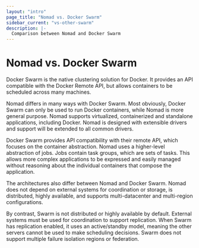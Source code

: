 ```yaml
---
layout: "intro"
page_title: "Nomad vs. Docker Swarm"
sidebar_current: "vs-other-swarm"
description: |-
  Comparison between Nomad and Docker Swarm
---
```


# Nomad vs. Docker Swarm

Docker Swarm is the native clustering solution for Docker. It provides
an API compatible with the Docker Remote API, but allows containers to
be scheduled across many machines.

Nomad differs in many ways with Docker Swarm. Most obviously, Docker Swarm
can only be used to run Docker containers, while Nomad is more general purpose.
Nomad supports virtualized, containerized and standalone applications, including Docker.
Nomad is designed with extensible drivers and support will be extended to all
common drivers.

Docker Swarm provides API compatibility with their remote API, which focuses
on the container abstraction. Nomad uses a higher-level abstraction of jobs.
Jobs contain task groups, which are sets of tasks. This allows more complex
applications to be expressed and easily managed without reasoning about the
individual containers that compose the application.

The architectures also differ between Nomad and Docker Swarm.
Nomad does not depend on external systems for coordination or storage,
is distributed, highly available, and supports multi-datacenter
and multi-region configurations.

By contrast, Swarm is not distributed or highly available by default.
External systems must be used for coordination to support replication.
When Swarm has replication enabled, it uses an active/standby model,
meaning the other servers cannot be used to make scheduling decisions.
Swarm does not support multiple failure isolation regions or federation.

